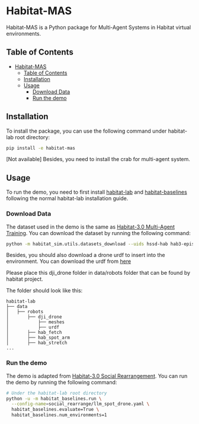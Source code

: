 # Habitat-MAS

Habitat-MAS is a Python package for Multi-Agent Systems in Habitat virtual environments.

## Table of Contents
- [Habitat-MAS](#habitat-mas)
  - [Table of Contents](#table-of-contents)
  - [Installation](#installation)
  - [Usage](#usage)
    - [Download Data](#download-data)
    - [Run the demo](#run-the-demo)

## Installation

To install the package, you can use the following command under habitat-lab root directory:

```sh
pip install -e habitat-mas
```

[Not available] Besides, you need to install the crab for multi-agent system. 

## Usage

To run the demo, you need to first install [habitat-lab](../habitat-lab/) and [habitat-baselines](../habitat-baselines/) following the normal habitat-lab installation guide.

### Download Data
The dataset used in the demo is the same as [Habitat-3.0 Multi-Agent Training](../habitat-baselines/README.md#habitat-30-multi-agent-training). You can download the dataset by running the following command:

```sh
python -m habitat_sim.utils.datasets_download --uids hssd-hab hab3-episodes habitat_humanoids hab3_bench_assets rearrange_task_assets
```

Besides, you should also download a drone urdf to insert into the environment. You can download the urdf from [here](https://drive.google.com/file/d/1WO4yUQaZRvlYcDY-A0ukNjOWmVg2nWEd/view?usp=sharing)

Please place this dji_drone folder in data/robots folder that can be found by habitat project.

The folder should look like this:
```
habitat-lab
├── data
│   ├── robots
│       ├── dji_drone
│           ├── meshes
│           ├── urdf
│       ├── hab_fetch
│       ├── hab_spot_arm
│       ├── hab_stretch
...
```

### Run the demo

The demo is adapted from [Habitat-3.0 Social Rearrangement](../habitat-baselines/README.md#social-rearrangement). You can run the demo by running the following command:

```sh
# Under the habitat-lab root directory
python -u -m habitat_baselines.run \
  --config-name=social_rearrange/llm_spot_drone.yaml \
  habitat_baselines.evaluate=True \
  habitat_baselines.num_environments=1
```